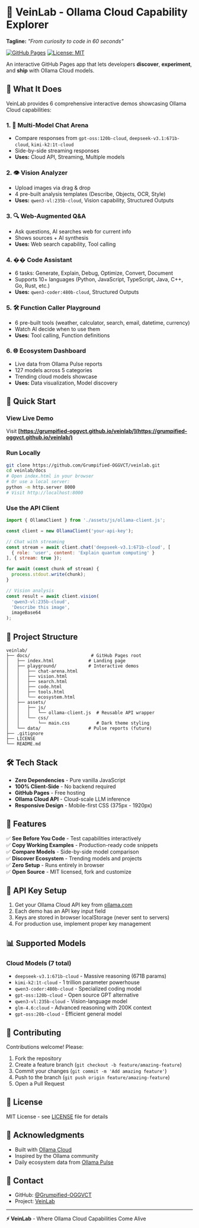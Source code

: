 # 🔮 VeinLab - Ollama Cloud Capability Explorer

**Tagline:** *"From curiosity to code in 60 seconds"*

[![GitHub Pages](https://img.shields.io/badge/demo-live-success)](https://grumpified-oggvct.github.io/veinlab/)
[![License: MIT](https://img.shields.io/badge/License-MIT-blue.svg)](LICENSE)

An interactive GitHub Pages app that lets developers **discover**, **experiment**, and **ship** with Ollama Cloud models.

## 🎯 What It Does

VeinLab provides 6 comprehensive interactive demos showcasing Ollama Cloud capabilities:

### 1. 💬 Multi-Model Chat Arena
- Compare responses from `gpt-oss:120b-cloud`, `deepseek-v3.1:671b-cloud`, `kimi-k2:1t-cloud`
- Side-by-side streaming responses
- **Uses:** Cloud API, Streaming, Multiple models

### 2. 👁️ Vision Analyzer
- Upload images via drag & drop
- 4 pre-built analysis templates (Describe, Objects, OCR, Style)
- **Uses:** `qwen3-vl:235b-cloud`, Vision capability, Structured Outputs

### 3. 🔍 Web-Augmented Q&A
- Ask questions, AI searches web for current info
- Shows sources + AI synthesis
- **Uses:** Web search capability, Tool calling

### 4. �� Code Assistant
- 6 tasks: Generate, Explain, Debug, Optimize, Convert, Document
- Supports 10+ languages (Python, JavaScript, TypeScript, Java, C++, Go, Rust, etc.)
- **Uses:** `qwen3-coder:480b-cloud`, Structured Outputs

### 5. 🛠️ Function Caller Playground
- 6 pre-built tools (weather, calculator, search, email, datetime, currency)
- Watch AI decide when to use them
- **Uses:** Tool calling, Function definitions

### 6. 🌐 Ecosystem Dashboard
- Live data from Ollama Pulse reports
- 127 models across 5 categories
- Trending cloud models showcase
- **Uses:** Data visualization, Model discovery

## 🚀 Quick Start

### View Live Demo
Visit **[https://grumpified-oggvct.github.io/veinlab/](https://grumpified-oggvct.github.io/veinlab/)**

### Run Locally
```bash
git clone https://github.com/Grumpified-OGGVCT/veinlab.git
cd veinlab/docs
# Open index.html in your browser
# Or use a local server:
python -m http.server 8000
# Visit http://localhost:8000
```

### Use the API Client
```javascript
import { OllamaClient } from './assets/js/ollama-client.js';

const client = new OllamaClient('your-api-key');

// Chat with streaming
const stream = await client.chat('deepseek-v3.1:671b-cloud', [
  { role: 'user', content: 'Explain quantum computing' }
], { stream: true });

for await (const chunk of stream) {
  process.stdout.write(chunk);
}

// Vision analysis
const result = await client.vision(
  'qwen3-vl:235b-cloud',
  'Describe this image',
  imageBase64
);
```

## 📁 Project Structure

```
veinlab/
├── docs/                       # GitHub Pages root
│   ├── index.html             # Landing page
│   ├── playground/            # Interactive demos
│   │   ├── chat-arena.html
│   │   ├── vision.html
│   │   ├── search.html
│   │   ├── code.html
│   │   ├── tools.html
│   │   └── ecosystem.html
│   ├── assets/
│   │   ├── js/
│   │   │   └── ollama-client.js  # Reusable API wrapper
│   │   └── css/
│   │       └── main.css          # Dark theme styling
│   └── data/                  # Pulse reports (future)
├── .gitignore
├── LICENSE
└── README.md
```

## 🛠️ Tech Stack

- **Zero Dependencies** - Pure vanilla JavaScript
- **100% Client-Side** - No backend required
- **GitHub Pages** - Free hosting
- **Ollama Cloud API** - Cloud-scale LLM inference
- **Responsive Design** - Mobile-first CSS (375px - 1920px)

## 🌟 Features

✅ **See Before You Code** - Test capabilities interactively  
✅ **Copy Working Examples** - Production-ready code snippets  
✅ **Compare Models** - Side-by-side model comparison  
✅ **Discover Ecosystem** - Trending models and projects  
✅ **Zero Setup** - Runs entirely in browser  
✅ **Open Source** - MIT licensed, fork and customize  

## 🔑 API Key Setup

1. Get your Ollama Cloud API key from [ollama.com](https://ollama.com)
2. Each demo has an API key input field
3. Keys are stored in browser localStorage (never sent to servers)
4. For production use, implement proper key management

## 📊 Supported Models

### Cloud Models (7 total)
- `deepseek-v3.1:671b-cloud` - Massive reasoning (671B params)
- `kimi-k2:1t-cloud` - 1 trillion parameter powerhouse
- `qwen3-coder:480b-cloud` - Specialized coding model
- `gpt-oss:120b-cloud` - Open source GPT alternative
- `qwen3-vl:235b-cloud` - Vision-language model
- `glm-4.6:cloud` - Advanced reasoning with 200K context
- `gpt-oss:20b-cloud` - Efficient general model

## 🤝 Contributing

Contributions welcome! Please:

1. Fork the repository
2. Create a feature branch (`git checkout -b feature/amazing-feature`)
3. Commit your changes (`git commit -m 'Add amazing feature'`)
4. Push to the branch (`git push origin feature/amazing-feature`)
5. Open a Pull Request

## 📝 License

MIT License - see [LICENSE](LICENSE) file for details

## 🙏 Acknowledgments

- Built with [Ollama Cloud](https://ollama.com)
- Inspired by the Ollama community
- Daily ecosystem data from [Ollama Pulse](https://github.com/Grumpified-OGGVCT/ollama_pulse)

## 📧 Contact

- GitHub: [@Grumpified-OGGVCT](https://github.com/Grumpified-OGGVCT)
- Project: [VeinLab](https://github.com/Grumpified-OGGVCT/veinlab)

---

**⚡ VeinLab** - Where Ollama Cloud Capabilities Come Alive
